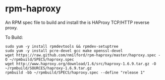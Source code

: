 rpm-haproxy
===========

An RPM spec file to build and install the is HAProxy TCP/HTTP reverse proxy.

To Build:

    sudo yum -y install rpmdevtools && rpmdev-setuptree
    sudo yum -y install pcre-devel gcc make openssl-devel
    wget https://raw.github.com/nmilford/rpm-haproxy/master/haproxy.spec -O ~/rpmbuild/SPECS/haproxy.spec
    wget http://www.haproxy.org/download/1.6/src/haproxy-1.6.9.tar.gz -O ~/rpmbuild/SOURCES/haproxy-1.6.9.tar.gz
    rpmbuild -bb ~/rpmbuild/SPECS/haproxy.spec --define "release 1"
